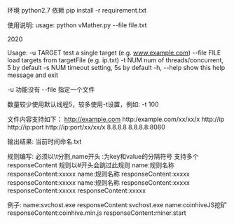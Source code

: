 环境 python2.7
依赖 pip install -r requirement.txt

使用说明:
usage: python vMather.py --file file.txt

2020

Usage:
  -u TARGET    test a single target (e.g. www.example.com)
  --file FILE  load targets from targetFile (e.g. ip.txt)
  -t NUM       num of threads/concurrent, 5 by default
  -s NUM       timeout setting, 5s by default
  -h, --help   show this help message and exit

-u 功能没有
--file 指定一个文件

数量较少使用默认线程5，较多使用-t设置，例如: -t 100

文件内容支持如下：
http://example.com
http:/example.com/xx/xx/x
http://ip
http://ip:port
http://ip:port/xx/xx/x
8.8.8.8
8.8.8.8:8080

输出结果:
当前时间命名.txt

规则编写: 必须以\t分割,name开头 :为key和value的分隔符号 支持多个responseContent 规则以#开头会跳过此规则
name:规则名称	responseContent:xxxxx
name:规则名称	responseContent:xxxxx	responseContent:xxxxx
name:规则名称	responseContent:xxxxx	responseContent:xxxxx	responseContent:xxxxx

例子:
name:svchost.exe	responseContent:svchost.exe
name:coinhiveJS挖矿	responseContent:coinhive.min.js	responseContent:miner.start

